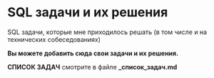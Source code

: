 # SQL задачи и их решения
SQL задачи, которые мне приходилось решать (в том числе и на технических собеседованиях)

**Вы можете добавить сюда свои задачи и их решения.**

**СПИСОК ЗАДАЧ** смотрите в файле **\_список_задач.md**
